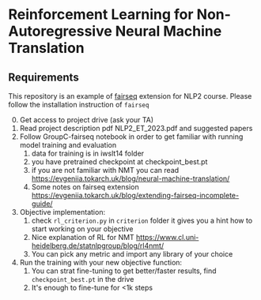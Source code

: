 # Reinforcement Learning for Non-Autoregressive Neural Machine Translation

## Requirements

This repository is an example of [fairseq](https://github.com/facebookresearch/fairseq) extension for NLP2 course. 
Please follow the installation instruction of `fairseq`

0. Get access to project drive (ask your TA)
1. Read project description pdf NLP2_ET_2023.pdf and suggested papers
2. Follow GroupC-fairseq notebook in order to get familiar with running model training and evaluation
   1. data for training is in iwslt14 folder
   2. you have pretrained checkpoint at checkpoint_best.pt
   3. if you are not familiar with NMT you can read https://evgeniia.tokarch.uk/blog/neural-machine-translation/
   4. Some notes on fairseq extension https://evgeniia.tokarch.uk/blog/extending-fairseq-incomplete-guide/
3. Objective implementation:
   1. check `rl_criterion.py` in `criterion` folder it gives you a hint how to start working on your objective
   2. Nice explanation of RL for NMT https://www.cl.uni-heidelberg.de/statnlpgroup/blog/rl4nmt/
   3. You can pick any metric and import any library of your choice
4. Run the training with your new objective function:
   1. You can strat fine-tuning to get better/faster results, find `checkpoint_best.pt` in the drive
   2. It's enough to fine-tune for <1k steps

